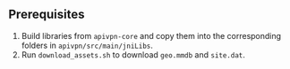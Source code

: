 ## Prerequisites

1. Build libraries from `apivpn-core` and copy them into the corresponding folders in `apivpn/src/main/jniLibs`.
2. Run `download_assets.sh` to download `geo.mmdb` and `site.dat`.
